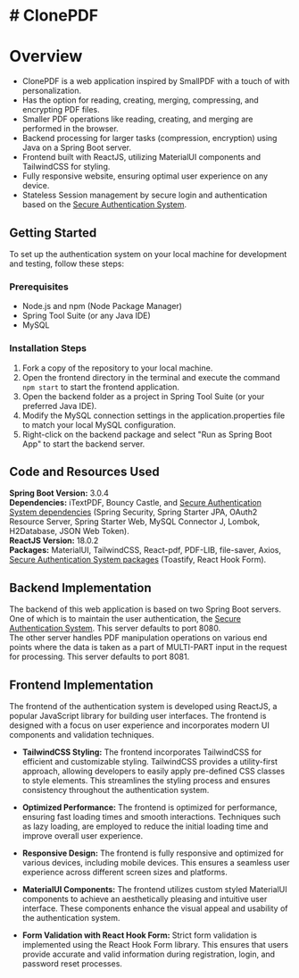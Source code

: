 
# # ClonePDF


# Overview

- ClonePDF is a web application inspired by SmallPDF with a touch of with personalization.
- Has the option for reading, creating, merging, compressing, and encrypting PDF files.
- Smaller PDF operations like reading, creating, and merging are performed in the browser.
- Backend processing for larger tasks (compression, encryption) using Java on a Spring Boot server.
- Frontend built with ReactJS, utilizing MaterialUI components and TailwindCSS for styling.
- Fully responsive website, ensuring optimal user experience on any device.
- Stateless Session management by secure login and authentication based on the [Secure Authentication System](https://github.com/SherwinEvan/secure-login).

## Getting Started
To set up the authentication system on your local machine for development and testing, follow these steps:

### Prerequisites
- Node.js and npm (Node Package Manager)
- Spring Tool Suite (or any Java IDE)
- MySQL

### Installation Steps
1. Fork a copy of the repository to your local machine.
2. Open the frontend directory in the terminal and execute the command `npm start` to start the frontend application.
3. Open the backend folder as a project in Spring Tool Suite (or your preferred Java IDE).
4. Modify the MySQL connection settings in the application.properties file to match your local MySQL configuration.
5. Right-click on the backend package and select "Run as Spring Boot App" to start the backend server.

## Code and Resources Used 
**Spring Boot Version:** 3.0.4   
**Dependencies:** iTextPDF, Bouncy Castle, and [Secure Authentication System dependencies](https://github.com/SherwinEvan/secure-login#code-and-resources-used) (Spring Security, Spring Starter JPA, OAuth2 Resource Server, Spring Starter Web, MySQL Connector J, Lombok, H2Database, JSON Web Token).
<br /> 
**ReactJS Version:** 18.0.2  
**Packages:** MaterialUI, TailwindCSS, React-pdf, PDF-LIB, file-saver, Axios, [Secure Authentication System packages](https://github.com/SherwinEvan/secure-login#code-and-resources-used) (Toastify, React Hook Form).

## Backend Implementation
The backend of this web application is based on two Spring Boot servers.   
One of which is to maintain the user authentication, the [Secure Authentication System](https://github.com/SherwinEvan/secure-login). This server defaults to port 8080.   
The other server handles PDF manipulation operations on various end points where the data is taken as a part of MULTI-PART input in the request for processing. This server defaults to port 8081.

## Frontend Implementation
The frontend of the authentication system is developed using ReactJS, a popular JavaScript library for building user interfaces. The frontend is designed with a focus on user experience and incorporates modern UI components and validation techniques.

- **TailwindCSS Styling:** The frontend incorporates TailwindCSS for efficient and customizable styling. TailwindCSS provides a utility-first approach, allowing developers to easily apply pre-defined CSS classes to style elements. This streamlines the styling process and ensures consistency throughout the authentication system.

- **Optimized Performance:** The frontend is optimized for performance, ensuring fast loading times and smooth interactions. Techniques such as lazy loading, are employed to reduce the initial loading time and improve overall user experience.

- **Responsive Design:** The frontend is fully responsive and optimized for various devices, including mobile devices. This ensures a seamless user experience across different screen sizes and platforms.

- **MaterialUI Components:** The frontend utilizes custom styled MaterialUI components to achieve an aesthetically pleasing and intuitive user interface. These components enhance the visual appeal and usability of the authentication system.

- **Form Validation with React Hook Form:** Strict form validation is implemented using the React Hook Form library. This ensures that users provide accurate and valid information during registration, login, and password reset processes.

